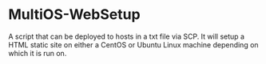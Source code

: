# MultiOS-WebSetup
A script that can be deployed to hosts in a txt file via SCP. It will setup a HTML static site on either a CentOS or Ubuntu Linux machine depending on which it is run on.
